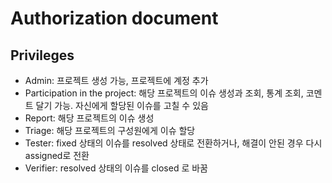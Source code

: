 # Authorization document

## Privileges

- Admin: 프로젝트 생성 가능, 프로젝트에 계정 추가
- Participation in the project: 해당 프로젝트의 이슈 생성과 조회, 통계 조회, 코멘트 달기 가능. 자신에게 할당된 이슈를 고칠 수 있음
- Report: 해당 프로젝트의 이슈 생성
- Triage: 해당 프로젝트의 구성원에게 이슈 할당
- Tester: fixed 상태의 이슈를 resolved 상태로 전환하거나, 해결이 안된 경우 다시 assigned로 전환
- Verifier: resolved 상태의 이슈를 closed 로 바꿈